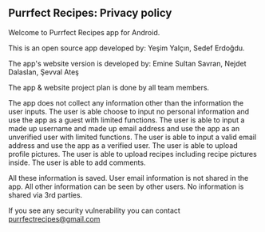 ## Purrfect Recipes: Privacy policy

Welcome to Purrfect Recipes app for Android.

This is an open source app developed by:
Yeşim Yalçın,
Sedef Erdoğdu.

The app's website version is developed by:
Emine Sultan Savran, 
Nejdet Dalaslan, 
Şevval Ateş

The app & website project plan is done by all team members.

The app does not collect any information other than the information the user inputs. 
The user is able choose to input no personal information and use the app as a guest with limited functions. 
The user is able to input a made up username and made up email address and use the app as an unverified user with limited functions. 
The user is able to input a valid email address and use the app as a verified user. 
The user is able to upload profile pictures. 
The user is able to upload recipes including recipe pictures inside. 
The user is able to add comments. 

All these information is saved. 
User email information is not shared in the app. 
All other information can be seen by other users. 
No information is shared via 3rd parties. 

If you see any security vulnerability you can contact purrfectrecipes@gmail.com
